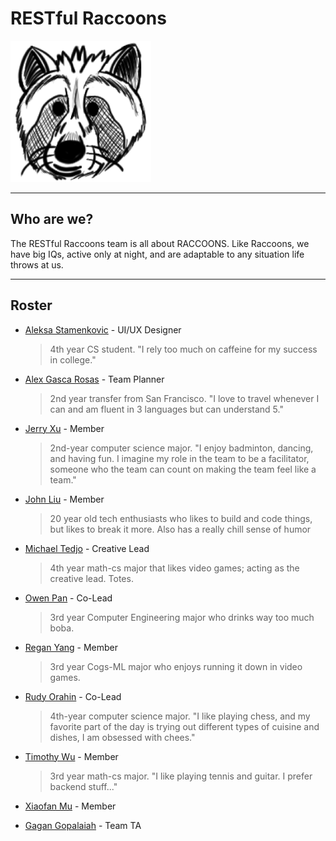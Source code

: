 # **RESTful Raccoons**

<img alt="Brand Logo" src="brand-logo.png" width=225px>

<hr>

## Who are we?
The RESTful Raccoons team is all about RACCOONS. Like Raccoons, we have big IQs, active only at night, and are 
adaptable to any situation life throws at us.  
<hr>

## Roster

- [Aleksa Stamenkovic](https://github.com/a-stam) - UI/UX Designer
  > 4th year CS student. "I rely too much on caffeine for my success in college."
- [Alex Gasca Rosas](https://github.com/wgascarosas) - Team Planner
  > 2nd year transfer from San Francisco. "I love to travel whenever I can and am fluent in 3 languages but can understand 5."
- [Jerry Xu](https://github.com/jerry-xu0514) - Member
  > 2nd-year computer science major. "I enjoy badminton, dancing, and having fun. I imagine my role in the team to be a facilitator, someone who the team can count on making the team feel like a team."
- [John Liu](https://github.com/3rr0r51) - Member
  > 20 year old tech enthusiasts who likes to build and code things, but likes to break it more. Also has a really chill sense of humor
- [Michael Tedjo](https://github.com/hulend) - Creative Lead
  > 4th year math-cs major that likes video games; acting as the creative lead. Totes.
- [Owen Pan](https://github.com/owen-ucsd) - Co-Lead
  > 3rd year Computer Engineering major who drinks way too much boba.
- [Regan Yang](https://github.com/SideCoin) - Member
  > 3rd year Cogs-ML major who enjoys running it down in video games. 
- [Rudy Orahin](https://github.com/rorahin) - Co-Lead
  > 4th-year computer science major. "I like playing chess, and my favorite part of the day is trying out different types of cuisine and dishes, I am obsessed with chees."
- [Timothy Wu](github.com/Tim-404) - Member
  > 3rd year math-cs major. "I like playing tennis and guitar. I prefer  backend stuff..."
- [Xiaofan Mu](https://github.com/mu-xiaofan) - Member
  >
- [Gagan Gopalaiah](https://github.com/ggopalai) - Team TA
